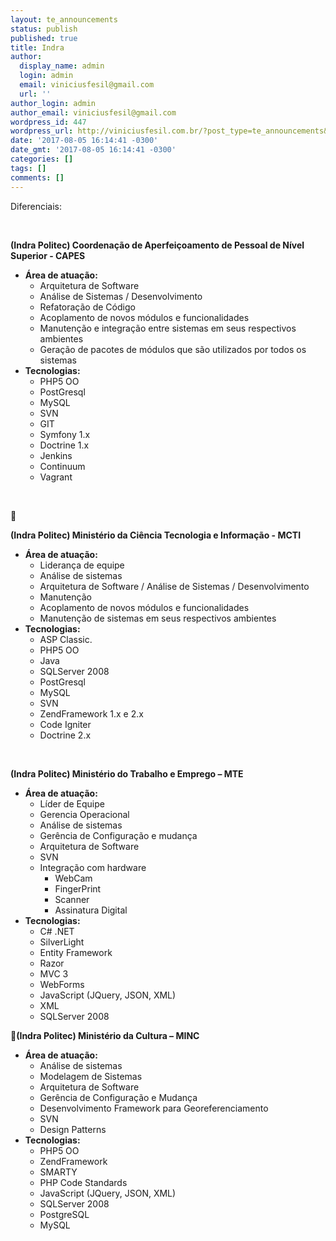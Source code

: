 ```yaml
---
layout: te_announcements
status: publish
published: true
title: Indra
author:
  display_name: admin
  login: admin
  email: viniciusfesil@gmail.com
  url: ''
author_login: admin
author_email: viniciusfesil@gmail.com
wordpress_id: 447
wordpress_url: http://viniciusfesil.com.br/?post_type=te_announcements&#038;p=447
date: '2017-08-05 16:14:41 -0300'
date_gmt: '2017-08-05 16:14:41 -0300'
categories: []
tags: []
comments: []
---
```

<p>Diferenciais:</p>
<p>&nbsp;</p>
<p><b>(Indra Politec) Coordena&ccedil;&atilde;o de Aperfei&ccedil;oamento de Pessoal de N&iacute;vel Superior - CAPES</b></p>
<ul>
<li style="font-weight: 400;"><b>&Aacute;rea de atua&ccedil;&atilde;o:</b>
<ul>
<li style="font-weight: 400;"><span style="font-weight: 400;">Arquitetura de Software</span></li>
<li style="font-weight: 400;"><span style="font-weight: 400;">An&aacute;lise de Sistemas / Desenvolvimento</span></li>
<li style="font-weight: 400;"><span style="font-weight: 400;">Refatora&ccedil;&atilde;o de C&oacute;digo</span></li>
<li style="font-weight: 400;"><span style="font-weight: 400;">Acoplamento de novos m&oacute;dulos e funcionalidades</span></li>
<li style="font-weight: 400;"><span style="font-weight: 400;">Manuten&ccedil;&atilde;o e integra&ccedil;&atilde;o entre sistemas em seus respectivos ambientes</span></li>
<li style="font-weight: 400;"><span style="font-weight: 400;">Gera&ccedil;&atilde;o de pacotes de m&oacute;dulos que s&atilde;o utilizados por todos os sistemas</span></li>
</ul>
</li>
<li style="font-weight: 400;"><b>Tecnologias:</b>
<ul>
<li style="font-weight: 400;"><span style="font-weight: 400;">PHP5 OO</span></li>
<li style="font-weight: 400;"><span style="font-weight: 400;">PostGresql</span></li>
<li style="font-weight: 400;"><span style="font-weight: 400;">MySQL</span></li>
<li style="font-weight: 400;"><span style="font-weight: 400;">SVN</span></li>
<li style="font-weight: 400;"><span style="font-weight: 400;">GIT</span></li>
<li style="font-weight: 400;"><span style="font-weight: 400;">Symfony 1.x</span></li>
<li style="font-weight: 400;"><span style="font-weight: 400;">Doctrine 1.x</span></li>
<li style="font-weight: 400;"><span style="font-weight: 400;">Jenkins</span></li>
<li style="font-weight: 400;"><span style="font-weight: 400;">Continuum</span></li>
<li style="font-weight: 400;"><span style="font-weight: 400;">Vagrant</span></li>
</ul>
</li>
</ul>
<p>&nbsp;</p>
<p><span style="font-weight: 400;"></span></p>
<p><b>(Indra Politec) Minist&eacute;rio da Ci&ecirc;ncia Tecnologia e Informa&ccedil;&atilde;o - MCTI</b></p>
<ul>
<li style="font-weight: 400;"><b>&Aacute;rea de atua&ccedil;&atilde;o:</b>
<ul>
<li style="font-weight: 400;"><span style="font-weight: 400;">Lideran&ccedil;a de equipe</span></li>
<li style="font-weight: 400;"><span style="font-weight: 400;">An&aacute;lise de sistemas</span></li>
<li style="font-weight: 400;"><span style="font-weight: 400;">Arquitetura de Software / An&aacute;lise de Sistemas / Desenvolvimento</span></li>
<li style="font-weight: 400;"><span style="font-weight: 400;">Manuten&ccedil;&atilde;o</span></li>
<li style="font-weight: 400;"><span style="font-weight: 400;">Acoplamento de novos m&oacute;dulos e funcionalidades</span></li>
<li style="font-weight: 400;"><span style="font-weight: 400;">Manuten&ccedil;&atilde;o de sistemas em seus respectivos ambientes</span></li>
</ul>
</li>
<li style="font-weight: 400;"><b>Tecnologias:</b>
<ul>
<li style="font-weight: 400;"><span style="font-weight: 400;">ASP Classic.</span></li>
<li style="font-weight: 400;"><span style="font-weight: 400;">PHP5 OO</span></li>
<li style="font-weight: 400;"><span style="font-weight: 400;">Java</span></li>
<li style="font-weight: 400;"><span style="font-weight: 400;">SQLServer 2008</span></li>
<li style="font-weight: 400;"><span style="font-weight: 400;">PostGresql</span></li>
<li style="font-weight: 400;"><span style="font-weight: 400;">MySQL</span></li>
<li style="font-weight: 400;"><span style="font-weight: 400;">SVN</span></li>
<li style="font-weight: 400;"><span style="font-weight: 400;">ZendFramework 1.x e 2.x</span></li>
<li style="font-weight: 400;"><span style="font-weight: 400;">Code Igniter</span></li>
<li style="font-weight: 400;"><span style="font-weight: 400;">Doctrine 2.x</span></li>
</ul>
</li>
</ul>
<p>&nbsp;</p>
<p><b>(Indra Politec) Minist&eacute;rio do Trabalho e Emprego &ndash; MTE</b></p>
<ul>
<li style="font-weight: 400;"><b>&Aacute;rea de atua&ccedil;&atilde;o:</b>
<ul>
<li style="font-weight: 400;"><span style="font-weight: 400;">L&iacute;der de Equipe</span></li>
<li style="font-weight: 400;"><span style="font-weight: 400;">Gerencia Operacional</span></li>
<li style="font-weight: 400;"><span style="font-weight: 400;">An&aacute;lise de sistemas</span></li>
<li style="font-weight: 400;"><span style="font-weight: 400;">Ger&ecirc;ncia de Configura&ccedil;&atilde;o e mudan&ccedil;a&nbsp;</span></li>
<li style="font-weight: 400;"><span style="font-weight: 400;">Arquitetura de Software&nbsp;</span></li>
<li style="font-weight: 400;"><span style="font-weight: 400;">SVN</span></li>
<li style="font-weight: 400;"><span style="font-weight: 400;">Integra&ccedil;&atilde;o com hardware</span>
<ul>
<li style="font-weight: 400;"><span style="font-weight: 400;">WebCam</span></li>
<li style="font-weight: 400;"><span style="font-weight: 400;">FingerPrint</span></li>
<li style="font-weight: 400;"><span style="font-weight: 400;">Scanner</span></li>
<li style="font-weight: 400;"><span style="font-weight: 400;">Assinatura Digital</span></li>
</ul>
</li>
</ul>
</li>
<li style="font-weight: 400;"><b>Tecnologias:</b>
<ul>
<li style="font-weight: 400;"><span style="font-weight: 400;">C# .NET </span></li>
<li style="font-weight: 400;"><span style="font-weight: 400;">SilverLight</span></li>
<li style="font-weight: 400;"><span style="font-weight: 400;">Entity Framework</span></li>
<li style="font-weight: 400;"><span style="font-weight: 400;">Razor</span></li>
<li style="font-weight: 400;"><span style="font-weight: 400;">MVC 3</span></li>
<li style="font-weight: 400;"><span style="font-weight: 400;">WebForms</span></li>
<li style="font-weight: 400;"><span style="font-weight: 400;">JavaScript (JQuery, JSON, XML)</span></li>
<li style="font-weight: 400;"><span style="font-weight: 400;">XML</span></li>
<li style="font-weight: 400;"><span style="font-weight: 400;">SQLServer 2008</span></li>
</ul>
</li>
</ul>
<p><span style="font-weight: 400;"></span><b>(Indra Politec) Minist&eacute;rio da Cultura &ndash; MINC</b></p>
<ul>
<li style="font-weight: 400;"><b>&Aacute;rea de atua&ccedil;&atilde;o:</b>
<ul>
<li style="font-weight: 400;"><span style="font-weight: 400;">An&aacute;lise de sistemas</span></li>
<li style="font-weight: 400;"><span style="font-weight: 400;">Modelagem de Sistemas</span></li>
<li style="font-weight: 400;"><span style="font-weight: 400;">Arquitetura de Software</span></li>
<li style="font-weight: 400;"><span style="font-weight: 400;">Ger&ecirc;ncia de Configura&ccedil;&atilde;o e Mudan&ccedil;a </span></li>
<li style="font-weight: 400;"><span style="font-weight: 400;">Desenvolvimento Framework para Georeferenciamento</span></li>
<li style="font-weight: 400;"><span style="font-weight: 400;">SVN</span></li>
<li style="font-weight: 400;"><span style="font-weight: 400;">Design Patterns</span></li>
</ul>
</li>
<li style="font-weight: 400;"><b>Tecnologias:</b>
<ul>
<li style="font-weight: 400;"><span style="font-weight: 400;">PHP5 OO</span></li>
<li style="font-weight: 400;"><span style="font-weight: 400;">ZendFramework</span></li>
<li style="font-weight: 400;"><span style="font-weight: 400;">SMARTY </span></li>
<li style="font-weight: 400;"><span style="font-weight: 400;">PHP Code Standards</span></li>
<li style="font-weight: 400;"><span style="font-weight: 400;">JavaScript (JQuery, JSON, XML)</span></li>
<li style="font-weight: 400;"><span style="font-weight: 400;">SQLServer 2008</span></li>
<li style="font-weight: 400;"><span style="font-weight: 400;">PostgreSQL</span></li>
<li style="font-weight: 400;"><span style="font-weight: 400;">MySQL</span></li>
</ul>
</li>
</ul>

